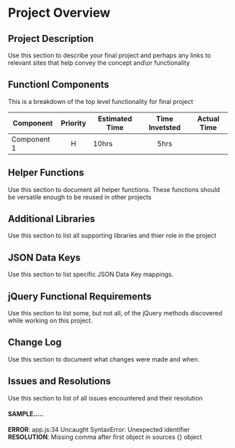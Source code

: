 # Project Overview

## Project Description

Use this section to describe your final project and perhaps any links to relevant sites that help convey the concept and\or functionality

## Functionl Components

This is a breakdown of the top level functionality for final project

| Component | Priority | Estimated Time | Time Invetsted | Actual Time |
| --- | :---: |  --- | :---: | :---: |
| Component 1 | H | 10hrs| 5hrs |  |

## Helper Functions
Use this section to document all helper functions. These functions should be versatile enough to be reused in other projects

## Additional Libraries
 Use this section to list all supporting libraries and thier role in the project

## JSON Data Keys
 Use this section to list specific JSON Data Key mappings.  

## jQuery Functional Requirements
 Use this section to list some, but not all, of the jQuery methods discovered while working on this project.

## Change Log
 Use this section to document what changes were made and when.

## Issues and Resolutions
 Use this section to list of all issues encountered and their resolution

#### SAMPLE.....
**ERROR**: app.js:34 Uncaught SyntaxError: Unexpected identifier                                
**RESOLUTION**: Missing comma after first object in sources {} object
